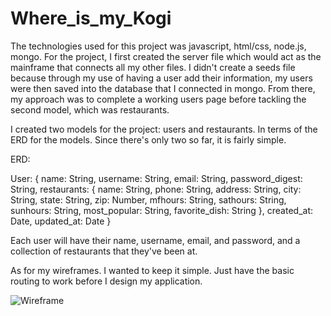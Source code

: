 # Where_is_my_Kogi

The technologies used for this project was javascript, html/css, node.js, mongo.
For the project, I first created the server file which would act as the mainframe that connects all my other files. I didn't create a seeds file because through my use of having a user add their information, my users were then saved into the database that I connected in mongo. From there, my approach was to complete a working users page before tackling the second model, which was restaurants.

I created two models for the project: users and restaurants. In terms of the ERD for the models. Since there's only two so far, it is fairly simple.

ERD:

User: {
  name: String,
  username: String,
  email: String,
  password_digest: String,
  restaurants: {
    name: String,
    phone: String,
    address: String,
    city: String,
    state: String,
    zip: Number,
    mfhours: String,
    sathours: String,
    sunhours: String,
    most_popular: String,
    favorite_dish: String
  },
  created_at: Date,
  updated_at: Date
}

Each user will have their name, username, email, and password, and a collection of restaurants that they've been at.

As for my wireframes. I wanted to keep it simple. Just have the basic routing to work before I design my application.

![Wireframe](/public/css/images/thumbnail_WireFrame_Page.png)
